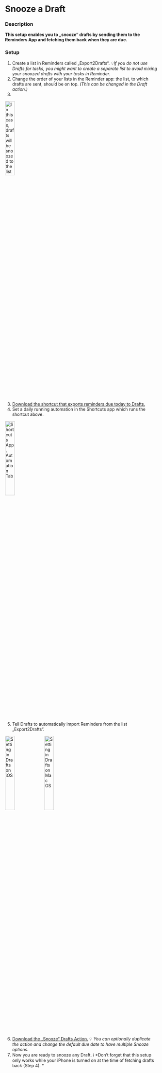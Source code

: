 # Snooze a Draft

### Description

**This setup enables you to „snooze“ drafts by sending them to the Reminders App and fetching them back when they are due.**

### Setup

1. Create a list in Reminders called „Export2Drafts“. 
💡*If you do not use Drafts for tasks, you might want to create a separate list to avoid mixing your snoozed drafts with your tasks in Reminder.*
2. Change the order of your lists in the Reminder app: the list, to which drafts are sent, should be on top. *(This can be changed in the Draft action.)*
3. 
<img src="https://i.imgur.com/tDnU3ac.png" alt ="In this case, drafts will be snoozed to the list 'do dates'" width=25% height=25%>

3. [Download the shortcut that exports reminders due today to Drafts.](https://www.icloud.com/shortcuts/853d18084ab5401a949cf46352b965ed)
4. Set a daily running automation in the Shortcuts app which runs the shortcut above. 
<img src="https://i.imgur.com/jTGsQoT.png" alt ="Shortcuts App, Automation Tab" width=25% height=25%>

5. Tell Drafts to automatically import Reminders from the list „Export2Drafts“. 
<img src="https://i.imgur.com/OHvbi2z.png" alt ="Setting in Drafts on iOS" width=25% height=25%>
<img src="https://i.imgur.com/WtA6LC1.png" alt ="Setting in Drafts on Mac OS" width=25% height=25%>

6. [Download the „Snooze“ Drafts Action.](https://actions.getdrafts.com/a/1lx)
💡 *You can optionally duplicate the action and change the default due date to have multiple Snooze options.* 
7. Now you are ready to snooze any Draft. 
ℹ️ *Don’t forget that this setup only works while your iPhone is turned on at the time of fetching drafts back (Step 4). *
